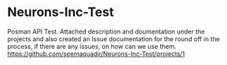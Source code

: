 # Neurons-Inc-Test

Posman API Test.
Attached description and doumentation under the projects and also created an Issue documentation for the round off in the process, if there are any issues, on how can we use them.
https://github.com/seemaquadir/Neurons-Inc-Test/projects/1
